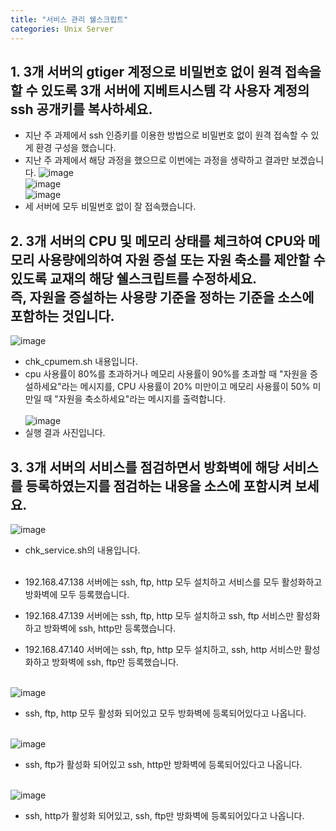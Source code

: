 ```yaml
---
title: "서비스 관리 쉘스크립트"
categories: Unix Server
---
```

## **1. 3개 서버의 gtiger 계정으로 비밀번호 없이 원격 접속을 할 수 있도록 3개 서버에 지베트시스템 각 사용자 계정의 ssh 공개키를 복사하세요.**
  
  - 지난 주 과제에서 ssh 인증키를 이용한 방법으로 비밀번호 없이 원격 접속할 수 있게 환경 구성을 했습니다.
  - 지난 주 과제에서 해당 과정을 했으므로 이번에는 과정을 생략하고 결과만 보겠습니다.
  ![image](https://github.com/JYM0923/OS/assets/71661158/e6da0d30-fc24-4285-9c40-734d06805363)<br>
  ![image](https://github.com/JYM0923/OS/assets/71661158/b183d1cc-3fb2-492c-b8a1-86c3fa5ed21a)<br>
  ![image](https://github.com/JYM0923/OS/assets/71661158/3a942a5d-9c4c-42be-8e9b-9b404a80beec)<br>
  - 세 서버에 모두 비밀번호 없이 잘 접속했습니다.


## **2. 3개 서버의 CPU 및 메모리 상태를 체크하여 CPU와 메모리 사용량에의하여 자원 증설 또는 자원 축소를 제안할 수 있도록 교재의 해당 쉘스크립트를 수정하세요.<br> 즉, 자원을 증설하는 사용량 기준을 정하는 기준을 소스에 포함하는 것입니다.**

  ![image](https://github.com/JYM0923/OS/assets/71661158/27dacaac-ef10-48f2-9863-61df03ada1d9)<br>
  - chk_cpumem.sh 내용입니다.
  - cpu 사용률이 80%를 초과하거나 메모리 사용률이 90%를 초과할 때 "자원을 증설하세요"라는 메시지를, CPU 사용률이 20% 미만이고 메모리 사용률이 50% 미만일 때 "자원을 축소하세요"라는 메시지를 출력합니다.<br><br>
  ![image](https://github.com/JYM0923/OS/assets/71661158/a49b0597-4484-4b7e-81db-9daac2186c70)
  - 실행 결과 사진입니다.


## **3. 3개 서버의 서비스를 점검하면서 방화벽에 해당 서비스를 등록하였는지를 점검하는 내용을 소스에 포함시켜 보세요.**

  ![image](https://github.com/JYM0923/OS/assets/71661158/2c118669-dd51-4987-8bb8-c152c7128be1)<br>
  - chk_service.sh의 내용입니다.<br><br>

  - 192.168.47.138 서버에는 ssh, ftp, http 모두 설치하고 서비스를 모두 활성화하고 방화벽에 모두 등록했습니다.
  - 192.168.47.139 서버에는 ssh, ftp, http 모두 설치하고 ssh, ftp 서비스만 활성화하고 방화벽에 ssh, http만 등록했습니다.
  - 192.168.47.140 서버에는 ssh, ftp, http 모두 설치하고, ssh, http 서비스만 활성화하고 방화벽에 ssh, ftp만 등록했습니다.<br><br>

  ![image](https://github.com/JYM0923/OS/assets/71661158/0f3e22ab-e7cb-4c28-9a4a-998c969fd3a4)<br>
  - ssh, ftp, http 모두 활성화 되어있고 모두 방화벽에 등록되어있다고 나옵니다.<br><br>

  ![image](https://github.com/JYM0923/OS/assets/71661158/f5933bf1-9e21-4ff1-b7d4-5995ae00673c)<br>
  - ssh, ftp가 활성화 되어있고 ssh, http만 방화벽에 등록되어있다고 나옵니다.<br><br>

  ![image](https://github.com/JYM0923/OS/assets/71661158/aa36556a-2f59-4f9d-967c-117f6ff1f7fc)<br>
  - ssh, http가 활성화 되어있고, ssh, ftp만 방화벽에 등록되어있다고 나옵니다.
